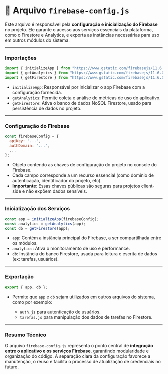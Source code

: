 # 📄 Arquivo `firebase-config.js`

Este arquivo é responsável pela **configuração e inicialização do Firebase** no projeto. Ele garante o acesso aos serviços essenciais da plataforma, como o Firestore e Analytics, e exporta as instâncias necessárias para uso em outros módulos do sistema.

---

### Importações

```js
import { initializeApp } from "https://www.gstatic.com/firebasejs/11.6.0/firebase-app.js";
import { getAnalytics } from "https://www.gstatic.com/firebasejs/11.6.0/firebase-analytics.js";
import { getFirestore } from "https://www.gstatic.com/firebasejs/11.6.0/firebase-firestore.js";
```

* `initializeApp`: Responsável por inicializar o app Firebase com a configuração fornecida.
* `getAnalytics`: Permite coleta e análise de métricas de uso do aplicativo.
* `getFirestore`: Ativa o banco de dados NoSQL Firestore, usado para persistência de dados no projeto.

---

### Configuração do Firebase

```js
const firebaseConfig = {
  apiKey: "...",
  authDomain: "...",
  ...
};
```

* Objeto contendo as chaves de configuração do projeto no console do Firebase.
* Cada campo corresponde a um recurso essencial (como domínio de autenticação, identificador do projeto, etc).
* **Importante**: Essas chaves públicas são seguras para projetos client-side e não expõem dados sensíveis.

---

### Inicialização dos Serviços

```js
const app = initializeApp(firebaseConfig);
const analytics = getAnalytics(app);
const db = getFirestore(app);
```

* `app`: Contém a instância principal do Firebase, a ser compartilhada entre os módulos.
* `analytics`: Ativa o monitoramento de uso e performance.
* `db`: Instância do banco Firestore, usada para leitura e escrita de dados (ex: tarefas, usuários).

---

### Exportação

```js
export { app, db };
```

* Permite que `app` e `db` sejam utilizados em outros arquivos do sistema, como por exemplo:

  * `auth.js` para autenticação de usuários.
  * `tarefas.js` para manipulação dos dados de tarefas no Firestore.

---

### Resumo Técnico

O arquivo `firebase-config.js` representa o ponto central de **integração entre o aplicativo e os serviços Firebase**, garantindo modularidade e organização do código. A separação clara da configuração favorece a manutenção, o reuso e facilita o processo de atualização de credenciais no futuro.
